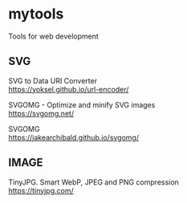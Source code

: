 # mytools
 Tools for web development
 
 ## SVG
 
 SVG to Data URI Converter  
 https://yoksel.github.io/url-encoder/  
 
 SVGOMG - Optimize and minify SVG images  
 https://svgomg.net/
 
 
 SVGOMG  
 https://jakearchibald.github.io/svgomg/


## IMAGE

TinyJPG. Smart WebP, JPEG and PNG compression  
https://tinyjpg.com/